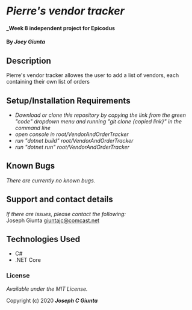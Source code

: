 # _Pierre's vendor tracker_

#### _Week 8 independent project for Epicodus

#### By _**Joey Giunta**_

## Description
Pierre's vendor tracker allowes the user to add a list of vendors, each containing their own list of orders


## Setup/Installation Requirements

* _Download or clone this repository by copying the link from the green "code" dropdown menu and running "git clone {copied link}" in the command line_
* _open console in root/VendorAndOrderTracker_
* _run "dotnet build" root/VendorAndOrderTracker_
* _run "dotnet run" root/VendorAndOrderTracker_

## Known Bugs

_There are currently no known bugs._

## Support and contact details

_If there are issues, please contact the following:_  
Joseph Giunta <giuntajc@comcast.net>


## Technologies Used
- C#
- .NET Core

### License

*Available under the MIT License.*

Copyright (c) 2020 **_Joseph C Giunta_**
